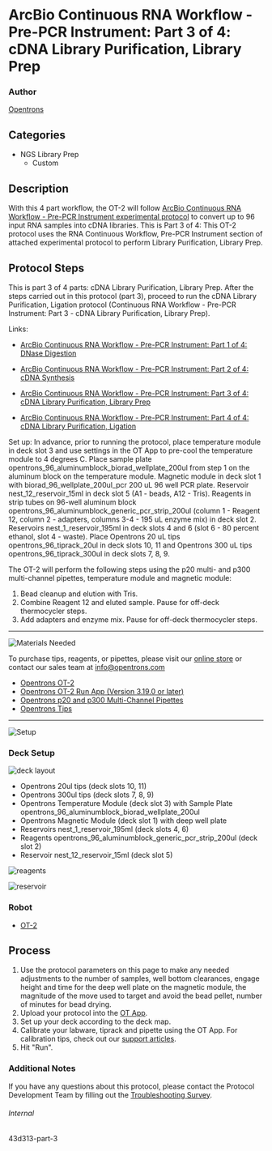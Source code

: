 # ArcBio Continuous RNA Workflow - Pre-PCR Instrument: Part 3 of 4: cDNA Library Purification, Library Prep

### Author
[Opentrons](https://opentrons.com/)



## Categories
* NGS Library Prep
     * Custom

## Description

With this 4 part workflow, the OT-2 will follow [ArcBio Continuous RNA Workflow - Pre-PCR Instrument experimental protocol](https://s3.amazonaws.com/pf-upload-01/u-4256/0/2022-01-06/0h134y4/ArcBio_RNA_Workflow_Continuous.xlsx) to convert up to 96 input RNA samples into cDNA libraries. This is Part 3 of 4: This OT-2 protocol uses the RNA Continuous Workflow, Pre-PCR Instrument section of attached experimental protocol to perform Library Purification, Library Prep.

## Protocol Steps

This is part 3 of 4 parts: cDNA Library Purification, Library Prep. After the steps carried out in this protocol (part 3), proceed to run the cDNA Library Purification, Ligation protocol (Continuous RNA Workflow - Pre-PCR Instrument: Part 3 - cDNA Library Purification, Library Prep).

Links:
* [ArcBio Continuous RNA Workflow - Pre-PCR Instrument: Part 1 of 4: DNase Digestion](https://protocols.opentrons.com/protocol/43d313)

* [ArcBio Continuous RNA Workflow - Pre-PCR Instrument: Part 2 of 4: cDNA Synthesis](https://protocols.opentrons.com/protocol/43d313-part-2)

* [ArcBio Continuous RNA Workflow - Pre-PCR Instrument: Part 3 of 4: cDNA Library Purification, Library Prep](https://protocols.opentrons.com/protocol/43d313-part-3)

* [ArcBio Continuous RNA Workflow - Pre-PCR Instrument: Part 4 of 4: cDNA Library Purification, Ligation](https://protocols.opentrons.com/protocol/43d313-part-4)

Set up: In advance, prior to running the protocol, place temperature module in deck slot 3 and use settings in the OT App to pre-cool the temperature module to 4 degrees C. Place sample plate opentrons_96_aluminumblock_biorad_wellplate_200ul from step 1 on the aluminum block on the temperature module. Magnetic module in deck slot 1 with biorad_96_wellplate_200ul_pcr 200 uL 96 well PCR plate. Reservoir nest_12_reservoir_15ml in deck slot 5 (A1 - beads, A12 - Tris). Reagents in strip tubes on 96-well aluminum block opentrons_96_aluminumblock_generic_pcr_strip_200ul (column 1 - Reagent 12, column 2 - adapters, columns 3-4 - 195 uL enzyme mix) in deck slot 2. Reservoirs nest_1_reservoir_195ml in deck slots 4 and 6 (slot 6 - 80 percent ethanol, slot 4 - waste). Place Opentrons 20 uL tips opentrons_96_tiprack_20ul in deck slots 10, 11 and Opentrons 300 uL tips opentrons_96_tiprack_300ul in deck slots 7, 8, 9.

The OT-2 will perform the following steps using the p20 multi- and p300 multi-channel pipettes, temperature module and magnetic module:
1. Bead cleanup and elution with Tris.
2. Combine Reagent 12 and eluted sample. Pause for off-deck thermocycler steps.
3. Add adapters and enzyme mix. Pause for off-deck thermocycler steps.

---
![Materials Needed](https://s3.amazonaws.com/opentrons-protocol-library-website/custom-README-images/001-General+Headings/materials.png)

To purchase tips, reagents, or pipettes, please visit our [online store](https://shop.opentrons.com/) or contact our sales team at [info@opentrons.com](mailto:info@opentrons.com)

* [Opentrons OT-2](https://shop.opentrons.com/collections/ot-2-robot/products/ot-2)
* [Opentrons OT-2 Run App (Version 3.19.0 or later)](https://opentrons.com/ot-app/)
* [Opentrons p20 and p300 Multi-Channel Pipettes](https://shop.opentrons.com/collections/ot-2-pipettes/products/single-channel-electronic-pipette)
* [Opentrons Tips](https://shop.opentrons.com/collections/opentrons-tips)

---
![Setup](https://s3.amazonaws.com/opentrons-protocol-library-website/custom-README-images/001-General+Headings/Setup.png)

### Deck Setup
![deck layout](https://opentrons-protocol-library-website.s3.amazonaws.com/custom-README-images/43d313/part3layout.png)

* Opentrons 20ul tips (deck slots 10, 11)
* Opentrons 300ul tips (deck slots 7, 8, 9)
* Opentrons Temperature Module (deck slot 3) with Sample Plate opentrons_96_aluminumblock_biorad_wellplate_200ul
* Opentrons Magnetic Module (deck slot 1) with deep well plate
* Reservoirs nest_1_reservoir_195ml (deck slots 4, 6)
* Reagents opentrons_96_aluminumblock_generic_pcr_strip_200ul (deck slot 2)
* Reservoir nest_12_reservoir_15ml (deck slot 5)

![reagents](https://opentrons-protocol-library-website.s3.amazonaws.com/custom-README-images/43d313/part3reagentblock.png)

![reservoir](https://opentrons-protocol-library-website.s3.amazonaws.com/custom-README-images/43d313/part3reservoir.png)

### Robot
* [OT-2](https://opentrons.com/ot-2)

## Process
1. Use the protocol parameters on this page to make any needed adjustments to the number of samples, well bottom clearances, engage height and time for the deep well plate on the magnetic module, the magnitude of the move used to target and avoid the bead pellet, number of minutes for bead drying.
2. Upload your protocol into the [OT App](https://opentrons.com/ot-app).
3. Set up your deck according to the deck map.
4. Calibrate your labware, tiprack and pipette using the OT App. For calibration tips, check out our [support articles](https://support.opentrons.com/en/collections/1559720-guide-for-getting-started-with-the-ot-2).
5. Hit "Run".

### Additional Notes
If you have any questions about this protocol, please contact the Protocol Development Team by filling out the [Troubleshooting Survey](https://protocol-troubleshooting.paperform.co/).

###### Internal
43d313-part-3
